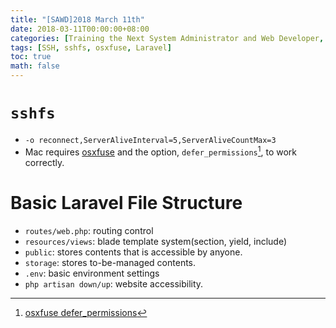 ```yaml
---
title: "[SAWD]2018 March 11th"
date: 2018-03-11T00:00:00+08:00
categories: [Training the Next System Administrator and Web Developer, Laravel]
tags: [SSH, sshfs, osxfuse, Laravel]
toc: true
math: false
---
```


#	`sshfs`

-	`-o reconnect,ServerAliveInterval=5,ServerAliveCountMax=3`
-	Mac requires [osxfuse](https://github.com/osxfuse/osxfuse) and the option, `defer_permissions`[^defer_permissions], to work correctly.

#	Basic Laravel File Structure

-	`routes/web.php`: routing control
-	`resources/views`: blade template system(section, yield, include)
-	`public`: stores contents that is accessible by anyone.
-	`storage`: stores to-be-managed contents.
-	`.env`: basic environment settings
-	`php artisan down/up`: website accessibility.

[^defer_permissions]: [osxfuse defer_permissions](https://github.com/osxfuse/osxfuse/issues/45)
